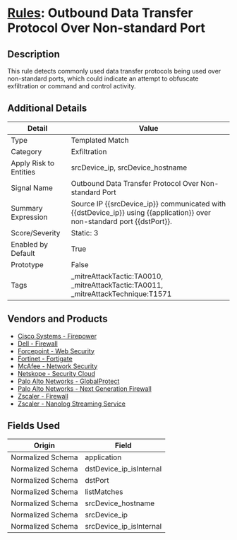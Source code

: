 # [Rules](README.md): Outbound Data Transfer Protocol Over Non-standard Port

## Description
This rule detects commonly used data transfer protocols being used over non-standard ports, which could indicate an attempt to obfuscate exfiltration or command and control activity.

## Additional Details
|Detail|Value|
|----|----|
|Type|Templated Match|
|Category|Exfiltration|
|Apply Risk to Entities|srcDevice_ip, srcDevice_hostname|
|Signal Name|Outbound Data Transfer Protocol Over Non-standard Port|
|Summary Expression|Source IP {{srcDevice_ip}} communicated with {{dstDevice_ip}} using {{application}} over non-standard port {{dstPort}}.|
|Score/Severity|Static: 3|
|Enabled by Default|True|
|Prototype|False|
|Tags|_mitreAttackTactic:TA0010, _mitreAttackTactic:TA0011, _mitreAttackTechnique:T1571|
## Vendors and Products
- [Cisco Systems - Firepower](../products/da9e05a5-3fd3-46a7-a107-ae03c01e3f5a.md)
- [Dell - Firewall](../products/b1639f7f-4c11-4d29-ab69-368cf0e05e25.md)
- [Forcepoint - Web Security](../products/e90edc67-68d4-4d67-82f6-4524f94b59bb.md)
- [Fortinet - Fortigate](../products/c57e2c85-4fc1-4fb7-8fa1-dbc5235231ad.md)
- [McAfee - Network Security](../products/1ac6a4c6-c3b6-412b-bd34-bc9f0dd6abdc.md)
- [Netskope - Security Cloud](../products/B3582ED2-1A0C-452D-9802-97433D143486.md)
- [Palo Alto Networks - GlobalProtect](../products/b0fe0dde-4e19-4712-957b-1ea7418c132e.md)
- [Palo Alto Networks - Next Generation Firewall](../products/46f5fa2c-1a62-4692-82ad-ed87800a0adb.md)
- [Zscaler - Firewall](../products/9e0641a7-22ce-4ac8-8113-ee48b368ac3d.md)
- [Zscaler - Nanolog Streaming Service](../products/6299d728-14f7-455e-85c5-ea8ec65a654a.md)


## Fields Used

|Origin|Field|
|----|----|
|Normalized Schema|application|
|Normalized Schema|dstDevice_ip_isInternal|
|Normalized Schema|dstPort|
|Normalized Schema|listMatches|
|Normalized Schema|srcDevice_hostname|
|Normalized Schema|srcDevice_ip|
|Normalized Schema|srcDevice_ip_isInternal|


